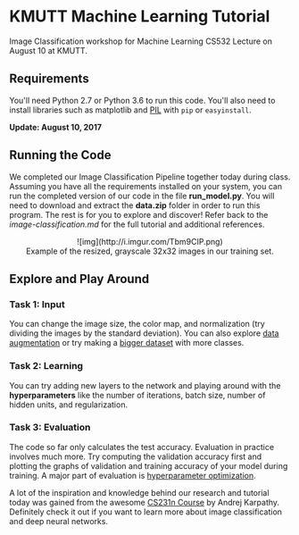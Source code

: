 # KMUTT Machine Learning Tutorial
Image Classification workshop for Machine Learning CS532 Lecture on August 10 at KMUTT.

## Requirements
You'll need Python 2.7 or Python 3.6 to run this code. You'll also need to install libraries such as matplotlib and [PIL](http://pillow.readthedocs.io/en/4.1.x/installation.html) with `pip` or `easyinstall`.

**Update: August 10, 2017**

## Running the Code
We completed our Image Classification Pipeline together today during class. Assuming you have all the requirements installed on your system, you can run the completed version of our code in the file **run_model.py**. You will need to download and extract the **data.zip** folder in order to run this program. The rest is for you to explore and discover! Refer back to the *image-classification.md* for the full tutorial and additional references.

<center>
![img](http://i.imgur.com/Tbm9CIP.png)
<div class="figcaption"> Example of the resized, grayscale 32x32 images in our training set.
</center>

## Explore and Play Around
### Task 1: Input
You can change the image size, the color map, and normalization (try dividing the images by the standard deviation). You can also explore [data augmentation](https://github.com/codebox/image_augmentor) or try making a [bigger dataset](https://github.com/philipqlu/image_scrapers) with more classes.

### Task 2: Learning
You can try adding new layers to the network and playing around with the **hyperparameters** like the number of iterations, batch size, number of hidden units, and regularization.

### Task 3: Evaluation
The code so far only calculates the test accuracy. Evaluation in practice involves much more. Try computing the validation accuracy first and plotting the graphs of validation and training accuracy of your model during training. A major part of evaluation is [hyperparameter optimization](https://www.coursera.org/learn/deep-neural-network).

A lot of the inspiration and knowledge behind our research and tutorial today was gained from the awesome [CS231n Course](http://cs231n.github.io/) by Andrej Karpathy. Definitely check it out if you want to learn more about image classification and deep neural networks.


